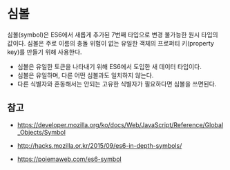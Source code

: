 # 심볼

심볼(symbol)은 ES6에서 새롭게 추가된 7번째 타입으로 변경 불가능한 원시 타입의 값이다. 심볼은 주로 이름의 충돌 위험이 없는 유일한 객체의 프로퍼티 키(property key)를 만들기 위해 사용한다.

- 심볼은 유일한 토큰을 나타내기 위해 ES6에서 도입한 새 데이터 타입이다.
- 심볼은 유일하며, 다른 어떤 심볼과도 일치하지 않는다.
- 다른 식별자와 혼동해서는 안되는 고유한 식별자가 필요하다면 심볼을 쓰면된다.

## 참고

- https://developer.mozilla.org/ko/docs/Web/JavaScript/Reference/Global_Objects/Symbol

- http://hacks.mozilla.or.kr/2015/09/es6-in-depth-symbols/

- https://poiemaweb.com/es6-symbol
